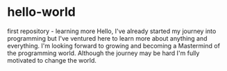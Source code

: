 # hello-world
first repository - learning more
Hello, I've already started my journey into programming but I've ventured here to learn more about anything and everything. I'm looking forward to growing and becoming a Mastermind of the programming world. Although the journey may be hard I'm fully motivated to change the world.
